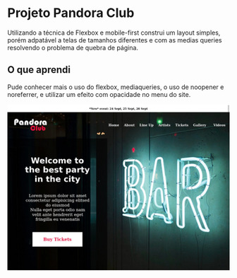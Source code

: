 

# Projeto Pandora Club

Utilizando a técnica de Flexbox e mobile-first construi um layout simples, porém adpatável a telas de tamanhos diferentes e com as medias queries resolvendo o problema de quebra de página.

## O que aprendi

























Pude conhecer mais o uso do flexbox, mediaqueries, o uso de noopener e noreferrer, e utilizar um efeito com opacidade no menu do site. 













![projeto pandora club Pagina inicial](https://github.com/alessandradocouto/Projeto-PandoraClub/blob/master/pandora_club.jpg)



